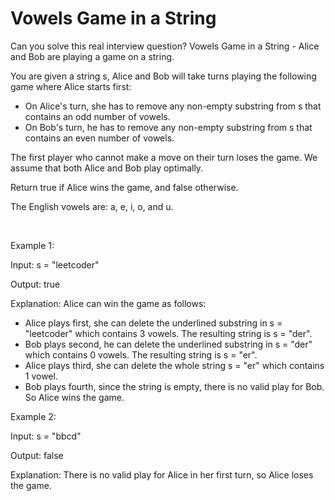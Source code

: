 # Vowels Game in a String

Can you solve this real interview question? Vowels Game in a String - Alice and Bob are playing a game on a string.

You are given a string s, Alice and Bob will take turns playing the following game where Alice starts first:

 * On Alice's turn, she has to remove any non-empty substring from s that contains an odd number of vowels.
 * On Bob's turn, he has to remove any non-empty substring from s that contains an even number of vowels.

The first player who cannot make a move on their turn loses the game. We assume that both Alice and Bob play optimally.

Return true if Alice wins the game, and false otherwise.

The English vowels are: a, e, i, o, and u.

 

Example 1:

Input: s = "leetcoder"

Output: true

Explanation:
Alice can win the game as follows:

 * Alice plays first, she can delete the underlined substring in s = "leetcoder" which contains 3 vowels. The resulting string is s = "der".
 * Bob plays second, he can delete the underlined substring in s = "der" which contains 0 vowels. The resulting string is s = "er".
 * Alice plays third, she can delete the whole string s = "er" which contains 1 vowel.
 * Bob plays fourth, since the string is empty, there is no valid play for Bob. So Alice wins the game.

Example 2:

Input: s = "bbcd"

Output: false

Explanation:
There is no valid play for Alice in her first turn, so Alice loses the game.